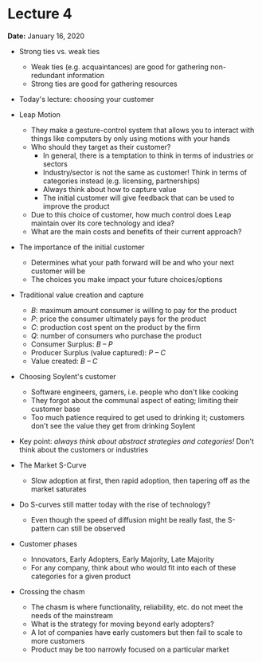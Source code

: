 # Lecture 4

**Date:** January 16, 2020

* Strong ties vs. weak ties
  * Weak ties (e.g. acquaintances) are good for gathering non-redundant information
  * Strong ties are good for gathering resources
* Today's lecture: choosing your customer
* Leap Motion
  * They make a gesture-control system that allows you to interact with things like computers by only using motions with your hands
  * Who should they target as their customer?
    * In general, there is a temptation to think in terms of industries or sectors
    * Industry/sector is not the same as customer! Think in terms of categories instead (e.g. licensing, partnerships)
    * Always think about how to capture value
    * The initial customer will give feedback that can be used to improve the product
  * Due to this choice of customer, how much control does Leap maintain over its core technology and idea?
  * What are the main costs and benefits of their current approach?
* The importance of the initial customer
  * Determines what your path forward will be and who your next customer will be
  * The choices you make impact your future choices/options
* Traditional value creation and capture
  * *B*: maximum amount consumer is willing to pay for the product
  * *P*: price the consumer ultimately pays for the product
  * *C*: production cost spent on the product by the firm
  * *Q*: number of consumers who purchase the product
  * Consumer Surplus: *B – P*
  * Producer Surplus (value captured): *P – C*
  * Value created: *B – C*

* Choosing Soylent's customer
  * Software engineers, gamers, i.e. people who don't like cooking
  * They forgot about the communal aspect of eating; limiting their customer base
  * Too much patience required to get used to drinking it; customers don't see the value they get from drinking Soylent
* Key point: *always think about abstract strategies and categories!* Don't think about the customers or industries
* The Market S-Curve
  * Slow adoption at first, then rapid adoption, then tapering off as the market saturates
* Do S-curves still matter today with the rise of technology?
  * Even though the speed of diffusion might be really fast, the S-pattern can still be observed
* Customer phases
  * Innovators, Early Adopters, Early Majority, Late Majority
  * For any company, think about who would fit into each of these categories for a given product
* Crossing the chasm
  * The chasm is where functionality, reliability, etc. do not meet the needs of the mainstream 
  * What is the strategy for moving beyond early adopters?
  * A lot of companies have early customers but then fail to scale to more customers
  * Product may be too narrowly focused on a particular market

